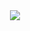 <div align="center">
<img src="https://moe-counter.glitch.me/get/@:athenahax?theme=sketch-1">
</div>
